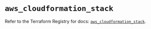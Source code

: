 # `aws_cloudformation_stack`

Refer to the Terraform Registry for docs: [`aws_cloudformation_stack`](https://registry.terraform.io/providers/hashicorp/aws/5.43.0/docs/resources/cloudformation_stack).
